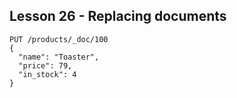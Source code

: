 ## Lesson 26 - Replacing documents

```
PUT /products/_doc/100
{
  "name": "Toaster",
  "price": 79,
  "in_stock": 4
}
```
